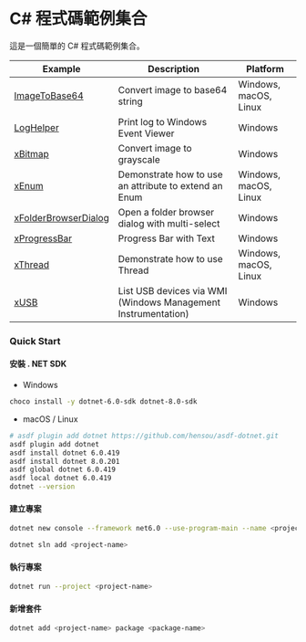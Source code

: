 # C# 程式碼範例集合

這是一個簡單的 C# 程式碼範例集合。

| Example                                         | Description                                                   | Platform              |
| ----------------------------------------------- | ------------------------------------------------------------- | --------------------- |
| [ImageToBase64](./ImageToBase64/)               | Convert image to base64 string                                | Windows, macOS, Linux |
| [LogHelper](./LogHelper/)                       | Print log to Windows Event Viewer                             | Windows               |
| [xBitmap](./xBitmap/)                           | Convert image to grayscale                                    | Windows               |
| [xEnum](./xEnum/)                               | Demonstrate how to use an attribute to extend an Enum         | Windows, macOS, Linux |
| [xFolderBrowserDialog](./xFolderBrowserDialog/) | Open a folder browser dialog with multi-select                | Windows               |
| [xProgressBar](./xProgressBar/)                 | Progress Bar with Text                                        | Windows               |
| [xThread](./xThread/)                           | Demonstrate how to use Thread                                 | Windows, macOS, Linux |
| [xUSB](./xUSB/)                                 | List USB devices via WMI (Windows Management Instrumentation) | Windows               |

### Quick Start

#### 安裝 . NET SDK

* Windows

```bash
choco install -y dotnet-6.0-sdk dotnet-8.0-sdk
```

* macOS / Linux

```bash
# asdf plugin add dotnet https://github.com/hensou/asdf-dotnet.git
asdf plugin add dotnet
asdf install dotnet 6.0.419
asdf install dotnet 8.0.201
asdf global dotnet 6.0.419
asdf local dotnet 6.0.419
dotnet --version
```

#### 建立專案

```bash
dotnet new console --framework net6.0 --use-program-main --name <project-name>
```

```bash
dotnet sln add <project-name>
```

#### 執行專案

```bash
dotnet run --project <project-name>
```

#### 新增套件

```bash
dotnet add <project-name> package <package-name>
```
